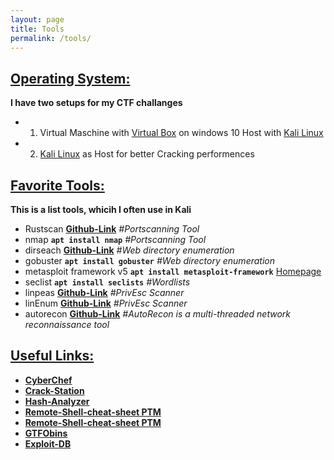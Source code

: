 ```yaml
---
layout: page
title: Tools
permalink: /tools/
---
```

<h2> <ins>Operating System:</ins></h2>  

**I have two setups for my CTF challanges**

  * 1. Virtual Maschine with [Virtual Box]() on windows 10 Host with [Kali Linux][Kali-Download]
  * 2. [Kali Linux][Kali-Download] as Host for better Cracking performences


<h2> <ins>Favorite Tools:</ins></h2> 

**This is a list tools, whicih I often use in Kali**

  * Rustscan **[Github-Link][Rustscan]** *#Portscanning Tool*
  * nmap **`apt install nmap`** *#Portscanning Tool*
  * dirseach **[Github-Link][dirsearch]** *#Web directory enumeration*
  * gobuster **`apt install gobuster`** *#Web directory enumeration*
  * metasploit framework v5 **`apt install metasploit-framework`** [Homepage][msf]
  * seclist **`apt install seclists`** *#Wordlists*
  * linpeas **[Github-Link][linpeas]** *#PrivEsc Scanner*
  * linEnum **[Github-Link][linEnum]** *#PrivEsc Scanner*
  * autorecon **[Github-Link][linEnum]** *#AutoRecon is a multi-threaded network reconnaissance tool*

<h2> <ins>Useful Links:</ins></h2> 

  * **[CyberChef][cyberchef]**
  * **[Crack-Station][crackstation]**
  * **[Hash-Analyzer][hashanalyzer]**
  * **[Remote-Shell-cheat-sheet PTM][pentestmonkey]**
  * **[Remote-Shell-cheat-sheet PTM][highoncoffee]**
  * **[GTFObins][gtfobins]**
  * **[Exploit-DB][exploitdb]**



[Kali-Download]: https://www.kali.org/downloads/
[Virtual Box]:   https://www.virtualbox.org/wiki/Downloads
[Rustscan]:      https://github.com/RustScan/RustScan
[msf]:           https://www.metasploit.com/   
[dirsearch]:     https://github.com/maurosoria/dirsearch
[cyberchef]:     https://gchq.github.io/CyberChef/
[crackstation]:  https://crackstation.net/
[hashanalyzer]:  https://www.tunnelsup.com/hash-analyzer/
[pentestmonkey]: http://pentestmonkey.net/cheat-sheet/shells/reverse-shell-cheat-sheet
[highoncoffee]:  https://highon.coffee/blog/reverse-shell-cheat-sheet/
[gtfobins]:      https://gtfobins.github.io/
[exploitdb]:     https://www.exploit-db.com/
[linpeas]:       https://github.com/carlospolop/privilege-escalation-awesome-scripts-suite
[linEnum]:       https://github.com/rebootuser/LinEnum
[autorecon]:     https://github.com/Tib3rius/AutoRecon